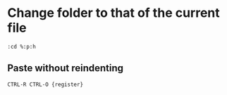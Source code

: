 # Change folder to that of the current file

```
:cd %:p:h
```

## Paste without reindenting

```
CTRL-R CTRL-O {register}
```


